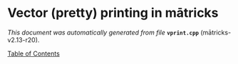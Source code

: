 
# Vector (pretty) printing in mātricks
_This document was automatically generated from file_ **`vprint.cpp`** (mātricks-v2.13-r20).


[Table of Contents](README.md)
